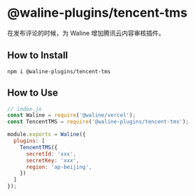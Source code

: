 # @waline-plugins/tencent-tms

在发布评论的时候，为 Waline 增加腾讯云内容审核插件。

## How to Install

```
npm i @waline-plugins/tencent-tms
```

## How to Use

```js
// index.js
const Waline = require('@waline/vercel');
const TencentTMS = require('@waline-plugins/tencent-tms');

module.exports = Waline({
  plugins: [
    TencentTMS({
      secretId: 'xxx',
      secretKey: 'xxx',
      region: 'ap-beijing',
    })
  ]
});
```